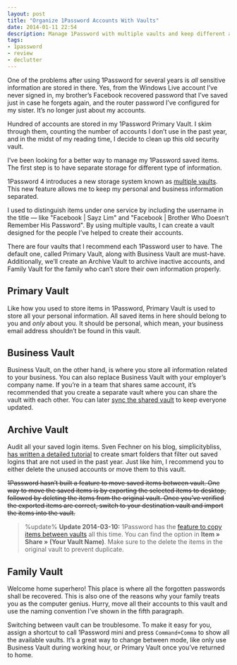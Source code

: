 ```yaml
---
layout: post
title: "Organize 1Password Accounts With Vaults"
date: 2014-01-11 22:54
description: Manage 1Password with multiple vaults and keep different accounts and passwords in separate location.
tags:
- 1password
- review
- declutter
---
```


One of the problems after using 1Password for several years is _all_ sensitive information are stored in there. Yes, from the Windows Live account I’ve never signed in, my brother’s Facebook recovered password that I’ve saved just in case he forgets again, and the router password I’ve configured for my sister. It’s no longer just about my accounts.

Hundred of accounts are stored in my 1Password  Primary Vault. I skim through them,  counting the number of accounts I don’t use in the past year, and in the midst of my reading time, I decide to clean up this old security vault.

I’ve been looking for a better way to manage my 1Password saved items. The first step is to have separate storage for different type of information.

1Password 4 introduces a new storage system known as [multiple vaults][1811-001]. This new feature allows me to keep my personal and business information separated.

I used to distinguish items under one service by including the username in the  title — like  "Facebook | Sayz Lim" and "Facebook | Brother Who Doesn’t Remember His Password".  By using  multiple vaults, I can create a vault designed for the people I’ve helped to create their accounts.

There are four vaults that I recommend each 1Password user to have. The default one,  called Primary Vault, along with Business Vault are must-have.  Additionally, we’ll create an Archive Vault to archive inactive accounts, and Family Vault for the family who can’t store their own information properly.

## Primary Vault
Like how you used to store items in 1Password, Primary Vault is used to store all your personal information. All saved items in here should belong  to you and *only* about you. It should be personal, which mean, your business email address shouldn’t be found in this vault.

## Business Vault
Business Vault, on the other hand, is where you store all information related to your business. You can also replace Business Vault with your employer’s company name.  If you’re in a team that shares same account, it’s recommended that you create a separate vault where you can share the vault with each other. You can later [sync the shared vault][1811-002] to keep everyone updated.

## Archive Vault
Audit all your saved login items. Sven Fechner on his blog, simplicitybliss, [has written a detailed tutorial][1811-003] to create smart folders that filter out saved logins that are not used in the past year. Just like him, I recommend you to either delete the unused accounts or move them to this vault.

<del>1Password hasn’t built a feature to move saved items between vault. One way to move the saved items is by exporting the selected items to desktop, followed by deleting the items from the original vault. Once you’ve verified the exported items are correct, switch to your destination vault and import the items into the vault.</del>

> %update%
> **Update 2014-03-10:** 1Password has the [feature to copy items between vaults](https://twitter.com/1Password/status/443066610715082752) all this time. You can find the option in **Item » Share » (Your Vault Name)**. Make sure to the delete the items in the original vault to prevent duplicate.

## Family Vault
Welcome home superhero! This place is where all the forgotten passwords shall be recovered. This is also one of the reasons why your family treats you as the computer genius. Hurry, move all their accounts to this vault and use the naming convention I’ve shown in the fifth paragraph.

Switching between vault can be troublesome. To make it easy for you, assign a shortcut to call 1Password mini and press `Command+Comma` to show all the available vaults. It’s a great way to change between mode, like only use Business Vault during working hour, or Primary Vault once you’ve returned to home.

[1811-001]: http://learn.agilebits.com/1Password4/Mac/en/Features/multiple-vaults.html "Multiple Vaults - AgileBits"
[1811-002]: http://blog.agilebits.com/2013/11/13/1password-tip-how-to-create-share-a-vault-with-family-or-coworkers-mac/ "1Password tip: How to create, share a vault with family or coworkers ..."
[1811-003]: http://simplicitybliss.com/blog/your-annual-1password-clean-up "Your Annual 1Password Clean-Up – SimplicityBliss"
